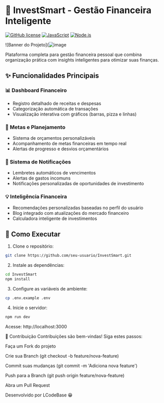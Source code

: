 # 💼 InvestSmart - Gestão Financeira Inteligente

[![GitHub license](https://img.shields.io/github/license/LcodeBase/InvestSmart?color=blue)](LICENSE)
[![JavaScript](https://img.shields.io/badge/JavaScript-ES6+-yellow.svg)](https://developer.mozilla.org/en-US/docs/Web/JavaScript)
[![Node.js](https://img.shields.io/badge/Node.js-18.x-green.svg)](https://nodejs.org/)

![Banner do Projeto](![image](https://github.com/user-attachments/assets/c0afc3eb-e062-4b8e-b78c-38c92ccc6f20)

Plataforma completa para gestão financeira pessoal que combina organização prática com insights inteligentes para otimizar suas finanças.

## ✨ Funcionalidades Principais

### 📊 Dashboard Financeiro
- Registro detalhado de receitas e despesas
- Categorização automática de transações
- Visualização interativa com gráficos (barras, pizza e linhas)

### 🎯 Metas e Planejamento
- Sistema de orçamentos personalizáveis
- Acompanhamento de metas financeiras em tempo real
- Alertas de progresso e desvios orçamentários

### 🔔 Sistema de Notificações
- Lembretes automáticos de vencimentos
- Alertas de gastos incomuns
- Notificações personalizadas de oportunidades de investimento

### 💡 Inteligência Financeira
- Recomendações personalizadas baseadas no perfil do usuário
- Blog integrado com atualizações do mercado financeiro
- Calculadora inteligente de investimentos

## 🚀 Como Executar

1. Clone o repositório:
```bash
git clone https://github.com/seu-usuario/InvestSmart.git 
```
2. Instale as dependências:
```bash
cd InvestSmart
npm install
```
3. Configure as variáveis de ambiente:
```bash
cp .env.example .env
```
4. Inicie o servidor:
```bash
npm run dev
```
Acesse: http://localhost:3000



📝 Contribuição
Contribuições são bem-vindas! Siga estes passos:

Faça um Fork do projeto

Crie sua Branch (git checkout -b feature/nova-feature)

Commit suas mudanças (git commit -m 'Adiciona nova feature')

Push para a Branch (git push origin feature/nova-feature)

Abra um Pull Request


Desenvolvido por LCodeBase 😁
